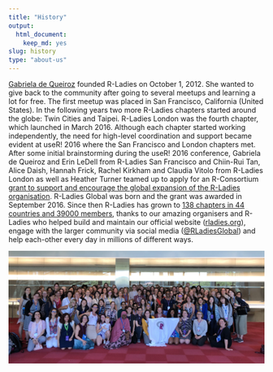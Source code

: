 ```yaml
---
title: "History"
output:
  html_document:
    keep_md: yes
slug: history
type: "about-us"
---
```




[Gabriela de Queiroz](https://rladies.org/united-states-rladies/name/gabriela-de-queiroz/) founded R-Ladies on October 1, 2012. She wanted to give back to the community after going to several meetups and learning a lot for free. 
The first meetup was placed in San Francisco, California (United States). 
In the following years two more R-Ladies chapters started around the globe: Twin Cities and Taipei. 
R-Ladies London was the fourth chapter, which launched in March 2016. Although each chapter started working independently, the need for high-level coordination and support became evident at useR! 2016 where the San Francisco and London chapters met. 
After some initial brainstorming during the useR! 2016 conference, Gabriela de Queiroz and Erin LeDell from R-Ladies San Francisco and Chiin-Rui Tan, Alice Daish, Hannah Frick, Rachel Kirkham and Claudia Vitolo from R-Ladies London as well as Heather Turner teamed up to apply for an R-Consortium [grant to support and encourage the global expansion of the R-Ladies organisation](https://github.com/rladies/global/blob/master/rconsortium/FINAL%20-%20201607-%20rconsortiumproposalr-ladiesalignmentandglobalexpansion-july2016.pdf). 
R-Ladies Global was born and the grant was awarded in September 2016. 
Since then R-Ladies has grown to [138 chapters in 44 countries and 39000 members](https://gqueiroz.shinyapps.io/rshinylady/), thanks to our amazing organisers and R-Ladies who helped build and maintain our official website ([rladies.org](https://rladies.org/)), engage with the larger community via social media ([\@RLadiesGlobal](https://twitter.com/rladiesglobal)) and help each-other every day in millions of different ways.


<div class="flex-container">

![R-Ladies at UseR 2019](img/user2019.jpeg)

</div>
